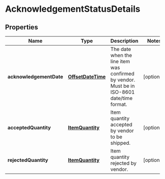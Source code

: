 
# AcknowledgementStatusDetails

## Properties
Name | Type | Description | Notes
------------ | ------------- | ------------- | -------------
**acknowledgementDate** | [**OffsetDateTime**](OffsetDateTime.md) | The date when the line item was confirmed by vendor. Must be in ISO-8601 date/time format. |  [optional]
**acceptedQuantity** | [**ItemQuantity**](ItemQuantity.md) | Item quantity accepted by vendor to be shipped. |  [optional]
**rejectedQuantity** | [**ItemQuantity**](ItemQuantity.md) | Item quantity rejected by vendor. |  [optional]



